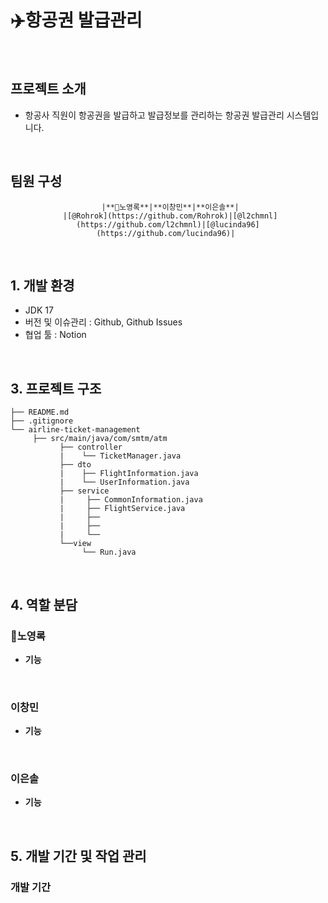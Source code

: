 # ✈️항공권 발급관리

<br>

## 프로젝트 소개
- 항공사 직원이 항공권을 발급하고 발급정보를 관리하는 항공권 발급관리 시스템입니다.

<br>

## 팀원 구성
<div align="center">
     
     |**👑노영록**|**이창민**|**이은솔**|
     |[@Rohrok](https://github.com/Rohrok)|[@l2chmnl](https://github.com/l2chmnl)|[@lucinda96](https://github.com/lucinda96)| 
     
</div>

<br>

## 1. 개발 환경
- JDK 17
- 버전 및 이슈관리 : Github, Github Issues
- 협업 툴 : Notion

<br>

## 3. 프로젝트 구조
```
├── README.md
├── .gitignore
└── airline-ticket-management
     ├── src/main/java/com/smtm/atm
           ├── controller  
           |    └── TicketManager.java   
           ├── dto  
           |    ├── FlightInformation.java
           |    └── UserInformation.java
           ├── service 
           |     ├── CommonInformation.java
           |     ├── FlightService.java
           |     ├──
           |     ├──
           |     └──
           └──view
                └── Run.java

```

<br>

## 4. 역할 분담
### 👑노영록

- **기능**

  <br>
  
### 이창민

- **기능**

  <br>
  
### 이은솔

- **기능**

  <br>


## 5. 개발 기간 및 작업 관리

### 개발 기간

